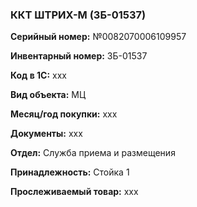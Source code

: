 ### ККТ ШТРИХ-М (ЗБ-01537)  </br>

**Серийный номер:** №0082070006109957 </br>

**Инвентарный номер:** ЗБ-01537 </br>

**Код в 1С:** xxx </br> 

**Вид объекта:** МЦ

**Месяц/год покупки:** xxx </br>

**Документы:** xxx </br>

**Отдел:** Служба приема и размещения  </br>

**Принадлежность:** Стойка 1 </br>

**Прослеживаемый товар:** xxx
